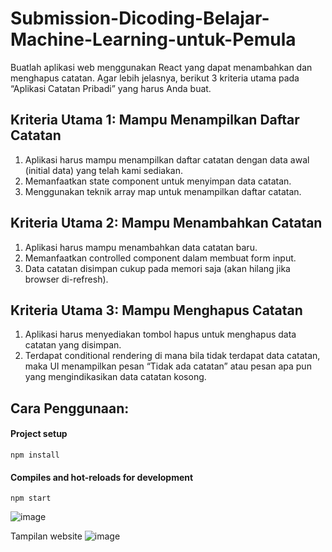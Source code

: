 # Submission-Dicoding-Belajar-Machine-Learning-untuk-Pemula

Buatlah aplikasi web menggunakan React yang dapat menambahkan dan menghapus catatan. Agar lebih jelasnya, berikut 3 kriteria utama pada “Aplikasi Catatan Pribadi” yang harus Anda buat.

## Kriteria Utama 1: Mampu Menampilkan Daftar Catatan
1. Aplikasi harus mampu menampilkan daftar catatan dengan data awal (initial data) yang telah kami sediakan.
2. Memanfaatkan state component untuk menyimpan data catatan.
3. Menggunakan teknik array map untuk menampilkan daftar catatan.


## Kriteria Utama 2: Mampu Menambahkan Catatan
1. Aplikasi harus mampu menambahkan data catatan baru.
2. Memanfaatkan controlled component dalam membuat form input.
3. Data catatan disimpan cukup pada memori saja (akan hilang jika browser di-refresh).

## Kriteria Utama 3: Mampu Menghapus Catatan
1. Aplikasi harus menyediakan tombol hapus untuk menghapus data catatan yang disimpan.
2. Terdapat conditional rendering di mana bila tidak terdapat data catatan, maka UI menampilkan pesan “Tidak ada catatan” atau pesan apa pun yang mengindikasikan data catatan kosong.

Cara Penggunaan:
--
#### Project setup
```
npm install
```

#### Compiles and hot-reloads for development
```
npm start
```

![image](https://user-images.githubusercontent.com/90432021/205500360-14eec390-af58-4ce0-a639-5bce0fcf90e6.png)

Tampilan website
![image](https://user-images.githubusercontent.com/90432021/205500364-0e805439-f0dc-46f2-9349-991927afdaea.png)
